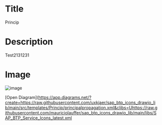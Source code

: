 # Title

Princip

# Description

Test2131231

# Image
![image](https://github.com/rsletta/sap_btp_icons_drawio_lib/assets/8186370/1ae069e5-5528-4576-98e2-d4efa7884bbf)



  [Open Diagram](https://app.diagrams.net/?create=https://raw.githubusercontent.com/uxkjaer/sap_btp_icons_drawio_lib/main/src/templates/Princip/principalpropagation.xml&clibs=Uhttps://raw.githubusercontent.com/mauriciolauffer/sap_btp_icons_drawio_lib/main/libs/SAP_BTP_Service_Icons_latest.xml